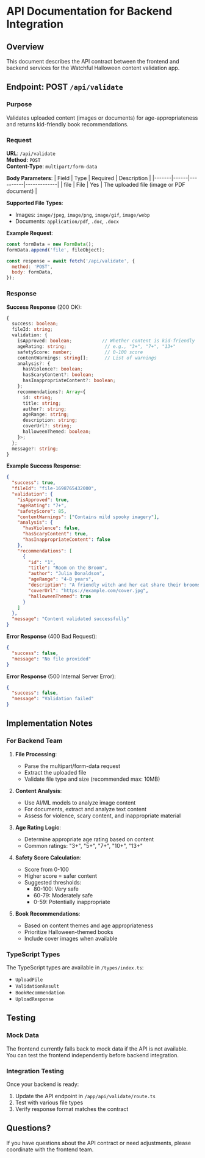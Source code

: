 # API Documentation for Backend Integration

## Overview

This document describes the API contract between the frontend and backend services for the Watchful Halloween content validation app.

## Endpoint: POST `/api/validate`

### Purpose
Validates uploaded content (images or documents) for age-appropriateness and returns kid-friendly book recommendations.

### Request

**URL**: `/api/validate`  
**Method**: `POST`  
**Content-Type**: `multipart/form-data`

**Body Parameters**:
| Field | Type | Required | Description |
|-------|------|----------|-------------|
| file | File | Yes | The uploaded file (image or PDF document) |

**Supported File Types**:
- Images: `image/jpeg`, `image/png`, `image/gif`, `image/webp`
- Documents: `application/pdf`, `.doc`, `.docx`

**Example Request**:
```javascript
const formData = new FormData();
formData.append('file', fileObject);

const response = await fetch('/api/validate', {
  method: 'POST',
  body: formData,
});
```

### Response

**Success Response** (200 OK):

```typescript
{
  success: boolean;
  fileId: string;
  validation: {
    isApproved: boolean;           // Whether content is kid-friendly
    ageRating: string;              // e.g., "3+", "7+", "13+"
    safetyScore: number;            // 0-100 score
    contentWarnings: string[];      // List of warnings
    analysis?: {
      hasViolence?: boolean;
      hasScaryContent?: boolean;
      hasInappropriateContent?: boolean;
    };
    recommendations?: Array<{
      id: string;
      title: string;
      author?: string;
      ageRange: string;
      description: string;
      coverUrl?: string;
      halloweenThemed: boolean;
    }>;
  };
  message?: string;
}
```

**Example Success Response**:
```json
{
  "success": true,
  "fileId": "file-1698765432000",
  "validation": {
    "isApproved": true,
    "ageRating": "7+",
    "safetyScore": 85,
    "contentWarnings": ["Contains mild spooky imagery"],
    "analysis": {
      "hasViolence": false,
      "hasScaryContent": true,
      "hasInappropriateContent": false
    },
    "recommendations": [
      {
        "id": "1",
        "title": "Room on the Broom",
        "author": "Julia Donaldson",
        "ageRange": "4-8 years",
        "description": "A friendly witch and her cat share their broomstick with some unlikely friends.",
        "coverUrl": "https://example.com/cover.jpg",
        "halloweenThemed": true
      }
    ]
  },
  "message": "Content validated successfully"
}
```

**Error Response** (400 Bad Request):
```json
{
  "success": false,
  "message": "No file provided"
}
```

**Error Response** (500 Internal Server Error):
```json
{
  "success": false,
  "message": "Validation failed"
}
```

## Implementation Notes

### For Backend Team

1. **File Processing**:
   - Parse the multipart/form-data request
   - Extract the uploaded file
   - Validate file type and size (recommended max: 10MB)

2. **Content Analysis**:
   - Use AI/ML models to analyze image content
   - For documents, extract and analyze text content
   - Assess for violence, scary content, and inappropriate material

3. **Age Rating Logic**:
   - Determine appropriate age rating based on content
   - Common ratings: "3+", "5+", "7+", "10+", "13+"

4. **Safety Score Calculation**:
   - Score from 0-100
   - Higher score = safer content
   - Suggested thresholds:
     - 80-100: Very safe
     - 60-79: Moderately safe
     - 0-59: Potentially inappropriate

5. **Book Recommendations**:
   - Based on content themes and age appropriateness
   - Prioritize Halloween-themed books
   - Include cover images when available

### TypeScript Types

The TypeScript types are available in `/types/index.ts`:
- `UploadFile`
- `ValidationResult`
- `BookRecommendation`
- `UploadResponse`

## Testing

### Mock Data
The frontend currently falls back to mock data if the API is not available. You can test the frontend independently before backend integration.

### Integration Testing
Once your backend is ready:
1. Update the API endpoint in `/app/api/validate/route.ts`
2. Test with various file types
3. Verify response format matches the contract

## Questions?

If you have questions about the API contract or need adjustments, please coordinate with the frontend team.

